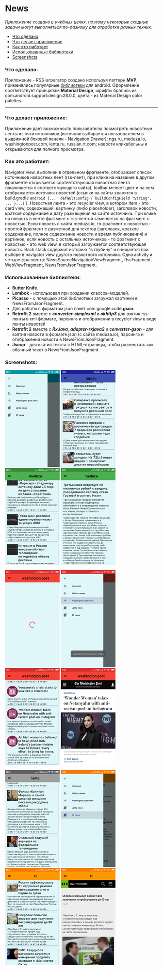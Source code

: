 # News

*Приложение создано в учебных целях, поэтому некоторые сходные задачи могут выполняться по-разному для отработки разных техник.*

* [Что сделано](#about)
* [Что делает приложение](#what_for)
* [Как это работает](#how_it_is_work)
* [Использованные библиотеки](#library)
* [Screenshots](#screenshots)

### <a name="about"></a>Что сделано:
Приложение - RSS-агрегатор создано используя паттерн **MVP**, применялись популярные [библиотеки](#library) для android. Оформление соответствует принципам **Material Design**, шрифты брались из com.android.support:design:28.0.0, цвета - из Material Design color palettes.
***
### <a name="what_for"></a>Что делает приложение:
Приложение дает возможность пользователю посмотреть новостные ленты из пяти источников (источник выбирается пользователем в выдвижной боковой панели - Navigation Drawer): ngs.ru, meduza.io, washingtonpost.com, lenta.ru, russian.rt.com; новости кликабельны и открываются для полного просмотра.

### <a name="how_it_is_work"></a>Как это работает:
Navigator view, выполнен в отдельном фрагменте, отображает  список источников новостных лент (rss-лент), при клике на название в другом фрагменте открывается соответствующая новостная лента (скачивается с соответствующего сайта), toolbar меняет цвет и на нем отображается источник новостей (ссылки на сайты хранятся в build.gradle `android {...  defaultConfig { buildConfigField "String", ... }...}` ). Новостная лента - это recycler view, в котором item - это card view, содержащий: картинку (либо placeholder), заголовок новости, краткое содержание и дату размещения на сайте источника. При клике на новость в ленте фрагмент с rss-лентой заменяется на фрагмент с новостью. Если новость с сайта meduza.io, то фрагмент с новостью - простой фрагмент с разметкой для текстов (заголовок, краткое содержание, полное содержание новости и время публикования) и картинок, если новость с остальных источников - то фрагмент с новостью - это web view, в который загружается соответствующая новость. Back stack содержит историю "в глубину" и очищается при выборе в navigator view другого новостного источника. Одна activity и четыре фрагмента: NewsSourceNavigationViewFragment, RssFragment, WebViewFragment, NewsFromJsonFragment.

### <a name="library"></a> Использованные библиотеки:
* **Butter Knife**.
* **Lombok** - использовал при создании классов-моделей.
* **Picasso** - с помощью этой библиотеки загружал картинки в NewsFromJsonFragment.
* Для работы с форматом json пакет com.google.code.**gson**.
* **Retrofit 2** вместе с ***converter-simplexml*** и ***okhttp3*** для взятия rss-ленты в xml формате, парсинга и отображении в recycler view в виде ленты новостей
* **Retrofit 2** вместе с ***RxJava***, ***adapter-rxjava2*** и ***converter-gson*** - для взятия новости в формате json (с сайта meduza.io), парсинга и отображения новости в NewsFromJsonFragment.
* **Jsoup** - для взятия текста с HTML-страницы, чтобы разместить как обычный текст в NewsFromJsonFragment.

### <a name="screenshots"></a>Screenshots:

![Start screen](https://github.com/MyAndroidProjects/News/blob/master/Screenshots/start_screen.png)
![Ngs rss](https://github.com/MyAndroidProjects/News/blob/master/Screenshots/ngs_rss.png)
![Meduza rss](https://github.com/MyAndroidProjects/News/blob/master/Screenshots/meduza_rss.png)
![Meduza news](https://github.com/MyAndroidProjects/News/blob/master/Screenshots/meduza_news.png)


![Progress_bar](https://github.com/MyAndroidProjects/News/blob/master/Screenshots/progress_bar.png)
![Toast_exception](https://github.com/MyAndroidProjects/News/blob/master/Screenshots/toast_exception.png)
![Washington_post_rss](https://github.com/MyAndroidProjects/News/blob/master/Screenshots/wp_rss.png)
![Washington_post_web](https://github.com/MyAndroidProjects/News/blob/master/Screenshots/wp_web.png)

![Lenta rss](https://github.com/MyAndroidProjects/News/blob/master/Screenshots/lenta_rss.png)
![Rt_nav_drawer](https://github.com/MyAndroidProjects/News/blob/master/Screenshots/rt_nav_drawer.png)
![Rt_rss](https://github.com/MyAndroidProjects/News/blob/master/Screenshots/rt_rss.png)
![Rt_web](https://github.com/MyAndroidProjects/News/blob/master/Screenshots/rt_web.png)
